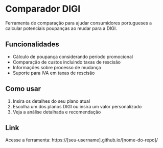 # Comparador DIGI

Ferramenta de comparação para ajudar consumidores portugueses a calcular potenciais poupanças ao mudar para a DIGI.

## Funcionalidades

- Cálculo de poupança considerando período promocional
- Comparação de custos incluindo taxas de rescisão
- Informações sobre processo de mudança
- Suporte para IVA em taxas de rescisão

## Como usar

1. Insira os detalhes do seu plano atual
2. Escolha um dos planos DIGI ou insira um valor personalizado
3. Veja a análise detalhada e recomendação

## Link

Acesse a ferramenta: https://[seu-username].github.io/[nome-do-repo]/ 